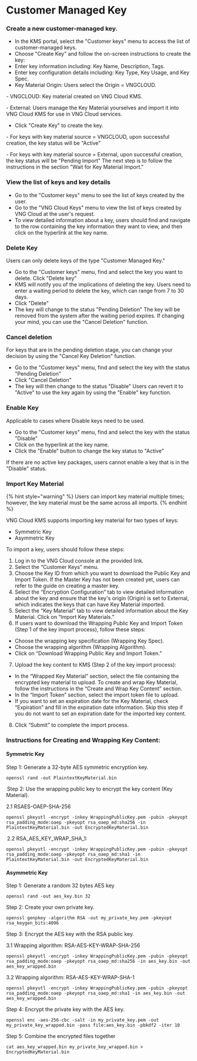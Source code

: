 # Customer Managed Key

### Create a new customer-managed key.

* In the KMS portal, select the "Customer keys" menu to access the list of customer-managed keys.
* Choose "Create Key" and follow the on-screen instructions to create the key:
* Enter key information including: Key Name, Description, Tags.
* Enter key configuration details including: Key Type, Key Usage, and Key Spec.
* Key Material Origin: Users select the Origin = VNGCLOUD.

&#x20;   \-        VNGCLOUD: Key material created on VNG Cloud KMS.

&#x20;   \-        External: Users manage the Key Material yourselves and import it into VNG Cloud KMS for use in VNG Cloud services.

* Click "Create Key" to create the key.

&#x20;   \-   For keys with key material source = VNGCLOUD, upon successful creation, the key status will be "Active"

&#x20;   \-   For keys with key material source = External, upon successful creation, the key status will be "Pending Import" The next step is to follow the instructions in the section "Wait for Key Material Import."

### View the list of keys and key details

* Go to the "Customer keys" menu to see the list of keys created by the user.
* Go to the "VNG Cloud Keys" menu to view the list of keys created by VNG Cloud at the user's request.
* To view detailed information about a key, users should find and navigate to the row containing the key information they want to view, and then click on the hyperlink at the key name.

### Delete Key

Users can only delete keys of the type "Customer Managed Key."

* Go to the "Customer keys" menu, find and select the key you want to delete. Click "Delete key"
* KMS will notify you of the implications of deleting the key. Users need to enter a waiting period to delete the key, which can range from 7 to 30 days.
* Click "Delete"
* The key will change to the status "Pending Deletion" The key will be removed from the system after the waiting period expires. If changing your mind, you can use the "Cancel Deletion" function.

### Cancel deletion

For keys that are in the pending deletion stage, you can change your decision by using the "Cancel Key Deletion" function.

* Go to the "Customer keys" menu, find and select the key with the status "Pending Deletion"
* Click "Cancel Deletion"
* The key will then change to the status "Disable" Users can revert it to "Active" to use the key again by using the "Enable" key function.

### Enable Key

Applicable to cases where Disable keys need to be used.

* Go to the "Customer keys" menu, find and select the key with the status "Disable"
* Click on the hyperlink at the key name.
* Click the "Enable" button to change the key status to "Active"

If there are no active key packages, users cannot enable a key that is in the "Disable" status.

### Import Key Material

{% hint style="warning" %}
Users can import key material multiple times; however, the key material must be the same across all imports.
{% endhint %}

VNG Cloud KMS supports importing key material for two types of keys:

* Symmetric Key
* Asymmetric Key

To import a key, users should follow these steps:

1. Log in to the VNG Cloud console at the provided link.
2. Select the “Customer Keys” menu.
3. Choose the Key ID from which you want to download the Public Key and Import Token. If the Master Key has not been created yet, users can refer to the guide on creating a master key.
4. Select the “Encryption Configuration” tab to view detailed information about the key and ensure that the key's origin (Origin) is set to External, which indicates the keys that can have Key Material imported.
5. Select the “Key Material” tab to view detailed information about the Key Material. Click on “Import Key Materials.”
6. If users want to download the Wrapping Public Key and Import Token (Step 1 of the key import process), follow these steps:

* Choose the wrapping key specification (Wrapping Key Spec).
* Choose the wrapping algorithm (Wrapping Algorithm).
* Click on “Download Wrapping Public Key and Import Token.”

7. Upload the key content to KMS (Step 2 of the key import process):

* In the “Wrapped Key Material” section, select the file containing the encrypted key material to upload. To create and wrap Key Material, follow the instructions in the “Create and Wrap Key Content” section.
* In the “Import Token” section, select the import token file to upload.
* If you want to set an expiration date for the Key Material, check “Expiration” and fill in the expiration date information. Skip this step if you do not want to set an expiration date for the imported key content.

8. Click “Submit” to complete the import process.

### Instructions for Creating and Wrapping Key Content:

#### Symmetric Key

Step 1: Generate a 32-byte AES symmetric encryption key.

```
openssl rand -out PlaintextKeyMaterial.bin
```

 Step 2: Use the wrapping public key to encrypt the key content (Key Material).

2.1 RSAES-OAEP-SHA-256&#x20;

```
openssl pkeyutl -encrypt -inkey WrappingPublicKey.pem -pubin -pkeyopt rsa_padding_mode:oaep -pkeyopt rsa_oaep_md:sha256 -in PlaintextKeyMaterial.bin -out EncryptedKeyMaterial.bin 
```

 2.2 RSA\_AES\_KEY\_WRAP\_SHA\_1:&#x20;

```
openssl pkeyutl -encrypt -inkey WrappingPublicKey.pem -pubin -pkeyopt rsa_padding_mode:oaep -pkeyopt rsa_oaep_md:sha1 -in PlaintextKeyMaterial.bin -out EncryptedKeyMaterial.bin
```

#### &#x20;Asymmetric Key

Step 1: Generate a random 32 bytes AES key

```
openssl rand -out aes_key.bin 32
```

&#x20;Step 2: Create your own private key.

```
openssl genpkey -algorithm RSA -out my_private_key.pem -pkeyopt rsa_keygen_bits:4096
```

&#x20;Step 3: Encrypt the AES key with the RSA public key.

3.1 Wrapping algorithm: RSA-AES-KEY-WRAP-SHA-256&#x20;

```
openssl pkeyutl -encrypt -inkey WrappingPublicKey.pem -pubin -pkeyopt rsa_padding_mode:oaep -pkeyopt rsa_oaep_md:sha256 -in aes_key.bin -out aes_key_wrapped.bin
```

&#x20;3.2 Wrapping algorithm: RSA-AES-KEY-WRAP-SHA-1&#x20;

```
openssl pkeyutl -encrypt -inkey WrappingPublicKey.pem -pubin -pkeyopt rsa_padding_mode:oaep -pkeyopt rsa_oaep_md:sha1 -in aes_key.bin -out aes_key_wrapped.bin
```

&#x20;Step 4: Encrypt the private key with the AES key.

```
openssl enc -aes-256-cbc -salt -in my_private_key.pem -out my_private_key_wrapped.bin -pass file:aes_key.bin -pbkdf2 -iter 10
```

&#x20;Step 5: Combine the encrypted files together

```
cat aes_key_wrapped.bin my_private_key_wrapped.bin > EncryptedKeyMaterial.bin
```

&#x20;
